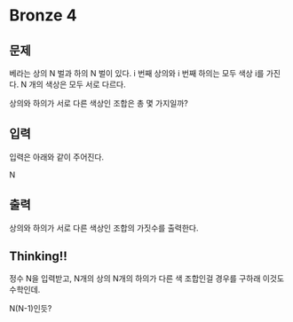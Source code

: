 # Bronze 4

## 문제
베라는 상의 N 벌과 하의 N 벌이 있다. i 번째 상의와 i 번째 하의는 모두 색상 i를 가진다. N 개의 색상은 모두 서로 다르다.

상의와 하의가 서로 다른 색상인 조합은 총 몇 가지일까?

## 입력
입력은 아래와 같이 주어진다.

N
## 출력
상의와 하의가 서로 다른 색상인 조합의 가짓수를 출력한다.

## Thinking!!
정수 N을 입력받고, N개의 상의 N개의 하의가 다른 색 조합인걸 경우를 구하래
이것도 수학인데.

N(N-1)인듯?